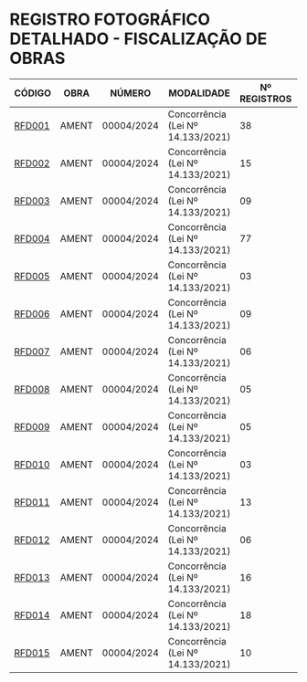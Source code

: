 # REGISTRO FOTOGRÁFICO DETALHADO - FISCALIZAÇÃO DE OBRAS

| CÓDIGO | OBRA | NÚMERO | MODALIDADE | Nº REGISTROS | DATA |
|---|---|---|---|---|---|
| [RFD001](https://github.com/NoScandalize/prefeitura-img/commit/6982bca9b7295147dacbd3cd3c3e2d7011fe81e8) | AMENT | 00004/2024 | Concorrência (Lei Nº 14.133/2021) | 38 | 01/04/25 |
| [RFD002](https://github.com/NoScandalize/prefeitura-img/commit/7ebea7fa429a5897fc03413f1ce6fb47428300e0) | AMENT | 00004/2024 | Concorrência (Lei Nº 14.133/2021) | 15 | 14/04/25 |
| [RFD003](https://github.com/NoScandalize/prefeitura-img/commit/40cee0d41fef432461b00c2786ddbe97d6e52483) | AMENT | 00004/2024 | Concorrência (Lei Nº 14.133/2021) | 09 | 22/04/25 |
| [RFD004](https://github.com/NoScandalize/prefeitura-img/commit/05b3f2183670d38968efd0d3791c8a8cce240617) | AMENT | 00004/2024 | Concorrência (Lei Nº 14.133/2021) | 77 | 28/05/25 |
| [RFD005](https://github.com/NoScandalize/prefeitura-img/commit/784aa60697ecbcc38cb02fbd645811bd364653b0) | AMENT | 00004/2024 | Concorrência (Lei Nº 14.133/2021) | 03 | 02/06/25 |
| [RFD006](https://github.com/NoScandalize/prefeitura-img/commit/22719113f2f24e245632c391557a97b7771907de) | AMENT | 00004/2024 | Concorrência (Lei Nº 14.133/2021) | 09 | 06/06/25 |
| [RFD007](https://github.com/NoScandalize/prefeitura-img/commit/e4570f354d67fa4e8c39f05fd79a6b6ef6356fd5) | AMENT | 00004/2024 | Concorrência (Lei Nº 14.133/2021) | 06 | 09/06/25 |
| [RFD008](https://github.com/NoScandalize/prefeitura-img/commit/cd1909cee84f63d71dc6c3e59f73b93fc62dbc13) | AMENT | 00004/2024 | Concorrência (Lei Nº 14.133/2021) | 05 | 16/06/25 |
| [RFD009](https://github.com/NoScandalize/prefeitura-img/commit/61b864d284649b5433b339971f2ba5ed0b59de72) | AMENT | 00004/2024 | Concorrência (Lei Nº 14.133/2021) | 05 | 03/07/25 |
| [RFD010](https://github.com/NoScandalize/prefeitura-img/commit/7c8df697b38a69359b61759c07fb53eb90d4de5e) | AMENT | 00004/2024 | Concorrência (Lei Nº 14.133/2021) | 03 | 11/07/25 |
| [RFD011](https://github.com/NoScandalize/prefeitura-img/commit/5b8d8a2d6911adb4563a74c1d3e4472937f58544) | AMENT | 00004/2024 | Concorrência (Lei Nº 14.133/2021) | 13 | 18/07/25 |
| [RFD012](https://github.com/NoScandalize/prefeitura-img/commit/09ccd6f958513b16f481d898b8b0a999e8ea9c77) | AMENT | 00004/2024 | Concorrência (Lei Nº 14.133/2021) | 06 | 21/07/25 |
| [RFD013](https://github.com/NoScandalize/prefeitura-img/commit/059b3433ed0e9af36edadec030c7e14ec6a02043) | AMENT | 00004/2024 | Concorrência (Lei Nº 14.133/2021) | 16 | 31/07/25 |
| [RFD014](https://github.com/NoScandalize/prefeitura-img/commit/9c6059820b2000b3e44e08940aaee2b67b2785b4) | AMENT | 00004/2024 | Concorrência (Lei Nº 14.133/2021) | 18 | 14/08/25 |
| [RFD015](https://github.com/NoScandalize/prefeitura-img/commit/0f05ab067dd3af34ff4b5d2a244dc41b3ca52e19) | AMENT | 00004/2024 | Concorrência (Lei Nº 14.133/2021) | 10 | 15/08/25 |